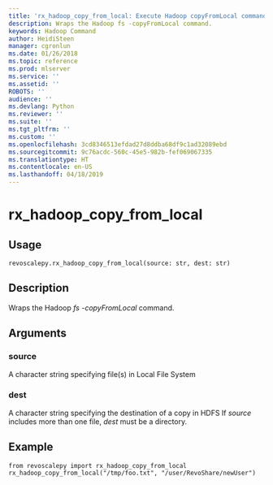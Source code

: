 ```yaml
---
title: 'rx_hadoop_copy_from_local: Execute Hadoop copyFromLocal commands (revoscalepy)'
description: Wraps the Hadoop fs -copyFromLocal command.
keywords: Hadoop Command
author: HeidiSteen
manager: cgronlun
ms.date: 01/26/2018
ms.topic: reference
ms.prod: mlserver
ms.service: ''
ms.assetid: ''
ROBOTS: ''
audience: ''
ms.devlang: Python
ms.reviewer: ''
ms.suite: ''
ms.tgt_pltfrm: ''
ms.custom: ''
ms.openlocfilehash: 3cd8346513efdad27d8ddba68df9c1ad32089ebd
ms.sourcegitcommit: 9c76acdc-560c-45e5-982b-fef069067335
ms.translationtype: HT
ms.contentlocale: en-US
ms.lasthandoff: 04/18/2019
---
```

# <a name="rxhadoopcopyfromlocal"></a>rx_hadoop_copy_from_local


 


## <a name="usage"></a>Usage



```
revoscalepy.rx_hadoop_copy_from_local(source: str, dest: str)
```





## <a name="description"></a>Description

Wraps the Hadoop *fs -copyFromLocal* command.


## <a name="arguments"></a>Arguments


### <a name="source"></a>source

A character string specifying file(s) in Local File System


### <a name="dest"></a>dest

A character string specifying the destination of a copy in HDFS If *source* includes more than one file, *dest* must be a directory.


## <a name="example"></a>Example



```
from revoscalepy import rx_hadoop_copy_from_local
rx_hadoop_copy_from_local("/tmp/foo.txt", "/user/RevoShare/newUser")
```

